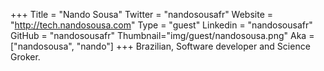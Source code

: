 +++
Title = "Nando Sousa"
Twitter = "nandosousafr"
Website = "http://tech.nandosousa.com"
Type = "guest"
Linkedin = "nandosousafr"
GitHub = "nandosousafr"
Thumbnail="img/guest/nandosousa.png"
Aka = ["nandosousa", "nando"]
+++
Brazilian, Software developer and Science Groker.
